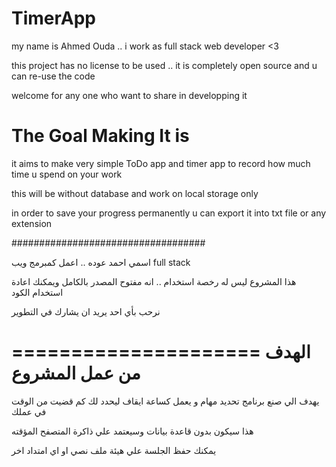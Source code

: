 # TimerApp

my name is Ahmed Ouda .. i work as full stack web developer <3

this project has no license to be used .. it is completely open source and u can re-use the code

welcome for any one who want to share in developping it


The Goal Making It is
=====================

it aims to make very simple ToDo app and timer app to record how much time u spend on your work

this will be without database and work on local storage only

in order to save your progress permanently u can export it into txt file or any extension

###################################

اسمي احمد عوده .. اعمل كمبرمج ويب full stack

هذا المشروع ليس له رخصة استخدام .. انه مفتوح المصدر بالكامل ويمكنك اعادة استخدام الكود

نرحب بأي احد يريد ان يشارك في التطوير

=====================
الهدف من عمل المشروع
=====================

يهدف الي صنع برنامج تحديد مهام و يعمل كساعة ايقاف ليحدد لك كم قضيت من الوقت في عملك

هذا سيكون بدون قاعدة بيانات وسيعتمد علي ذاكرة المتصفح المؤقته

يمكنك حفظ الجلسة علي هيئة ملف نصي او اي امتداد اخر
